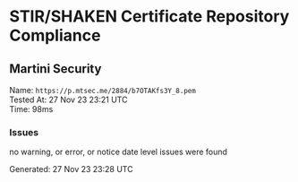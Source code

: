 # STIR/SHAKEN Certificate Repository Compliance

## Martini Security

Name: `https://p.mtsec.me/2884/b7OTAKfs3Y_8.pem`\
Tested At: 27 Nov 23 23:21 UTC\
Time: 98ms

### Issues

no warning, or error, or notice date level issues were found

Generated: 27 Nov 23 23:28 UTC